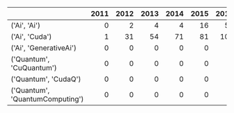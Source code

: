 |                                 |   2011 |   2012 |   2013 |   2014 |   2015 |   2016 |   2017 |   2018 |   2019 |   2020 |   2021 |   2022 |   2023 |   2024 |
|:--------------------------------|-------:|-------:|-------:|-------:|-------:|-------:|-------:|-------:|-------:|-------:|-------:|-------:|-------:|-------:|
| ('Ai', 'Ai')                    |      0 |      2 |      4 |      4 |     16 |     58 |    120 |    232 |    226 |    309 |    423 |    347 |    351 |    508 |
| ('Ai', 'Cuda')                  |      1 |     31 |     54 |     71 |     81 |    101 |    103 |     74 |    105 |    155 |    173 |    123 |    117 |    141 |
| ('Ai', 'GenerativeAi')          |      0 |      0 |      0 |      0 |      0 |      3 |      5 |      9 |     16 |     13 |     21 |     23 |    111 |    331 |
| ('Quantum', 'CuQuantum')        |      0 |      0 |      0 |      0 |      0 |      0 |      0 |      0 |      0 |      0 |      0 |      9 |      4 |      1 |
| ('Quantum', 'CudaQ')            |      0 |      0 |      0 |      0 |      0 |      0 |      0 |      0 |      0 |      0 |      0 |      2 |      4 |     11 |
| ('Quantum', 'QuantumComputing') |      0 |      0 |      0 |      0 |      0 |      0 |      0 |      0 |      0 |      0 |      0 |      8 |      8 |     13 |